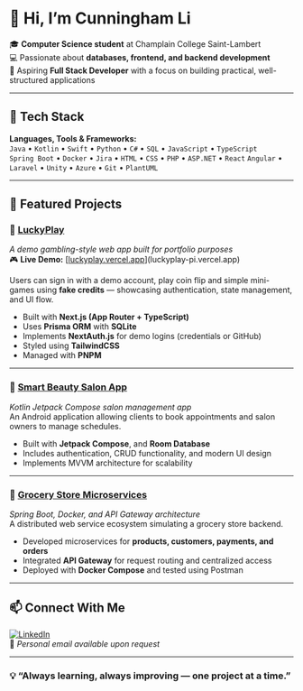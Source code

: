 # 👋 Hi, I’m Cunningham Li  

🎓 **Computer Science student** at Champlain College Saint-Lambert  
💻 Passionate about **databases, frontend, and backend development**  
🚀 Aspiring **Full Stack Developer** with a focus on building practical, well-structured applications

---

## 🔧 Tech Stack

**Languages, Tools & Frameworks:**  
`Java` • `Kotlin` • `Swift` • `Python` • `C#` • `SQL` • `JavaScript` • `TypeScript`  
`Spring Boot` • `Docker` • `Jira` • `HTML` • `CSS` • `PHP` • `ASP.NET` • `React` 
`Angular` • `Laravel` • `Unity` • `Azure` • `Git` • `PlantUML`

---

## 💼 Featured Projects

### 🎰 [LuckyPlay](https://github.com/CunninghamLi/luckyplay)
*A demo gambling-style web app built for portfolio purposes*  
🎮 **Live Demo:** [[luckyplay.vercel.app](https://luckyplay-pi.vercel.app/)](luckyplay-pi.vercel.app)

Users can sign in with a demo account, play coin flip and simple mini-games using **fake credits** — showcasing authentication, state management, and UI flow.

- Built with **Next.js (App Router + TypeScript)**  
- Uses **Prisma ORM** with **SQLite**  
- Implements **NextAuth.js** for demo logins (credentials or GitHub)  
- Styled using **TailwindCSS**  
- Managed with **PNPM**

---

### 🧴 [Smart Beauty Salon App](https://github.com/CunninghamLi/smartbeautysalon)
*Kotlin Jetpack Compose salon management app*  
An Android application allowing clients to book appointments and salon owners to manage schedules.  
- Built with **Jetpack Compose**, and **Room Database**  
- Includes authentication, CRUD functionality, and modern UI design  
- Implements MVVM architecture for scalability

---

### 🛒 [Grocery Store Microservices](https://github.com/CunninghamLi/grocerystorewebapp)
*Spring Boot, Docker, and API Gateway architecture*  
A distributed web service ecosystem simulating a grocery store backend.  
- Developed microservices for **products, customers, payments, and orders**  
- Integrated **API Gateway** for request routing and centralized access  
- Deployed with **Docker Compose** and tested using Postman  

---

## 📫 Connect With Me

[![LinkedIn](https://img.shields.io/badge/LinkedIn-0077B5?style=for-the-badge&logo=linkedin&logoColor=white)](https://www.linkedin.com/in/cunningham-li-7b3672382/)  
📧 *Personal email available upon request*

---

### 💡 “Always learning, always improving — one project at a time.”

